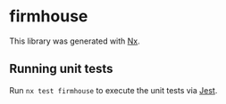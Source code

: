 # firmhouse

This library was generated with [Nx](https://nx.dev).

## Running unit tests

Run `nx test firmhouse` to execute the unit tests via [Jest](https://jestjs.io).
